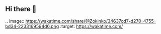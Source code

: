 ## Hi there 👋
.. image:: https://wakatime.com/share/@Zokinko/34637cd7-d270-4755-bd34-2233169594d6.png
    :target: https://wakatime.com/

<!--
**Zokinko/Zokinko** is a ✨ _special_ ✨ repository because its `README.md` (this file) appears on your GitHub profile.

Here are some ideas to get you started:

- 🔭 I’m currently working on ...
- 🌱 I’m currently learning ...
- 👯 I’m looking to collaborate on ...
- 🤔 I’m looking for help with ...
- 💬 Ask me about ...
- 📫 How to reach me: ...
- 😄 Pronouns: ...
- ⚡ Fun fact: ...
-->
